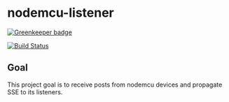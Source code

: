 # nodemcu-listener

[![Greenkeeper badge](https://badges.greenkeeper.io/Juraci/nodemcu-listener.svg)](https://greenkeeper.io/)

[![Build Status](https://travis-ci.org/Juraci/nodemcu-listener.svg?branch=master)](https://travis-ci.org/Juraci/nodemcu-listener)

## Goal

This project goal is to receive posts from nodemcu devices and propagate SSE to its listeners.
